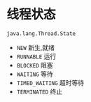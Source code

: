 # 线程状态

`java.lang.Thread.State`

- `NEW` 新生,就绪
- `RUNNABLE` 运行
- `BLOCKED` 阻塞
- `WAITING` 等待
- `TIMED_WAITING` 超时等待
- `TERMINATED` 终止


